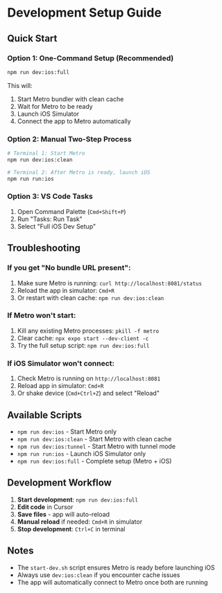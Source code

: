 # Development Setup Guide

## Quick Start

### Option 1: One-Command Setup (Recommended)
```bash
npm run dev:ios:full
```
This will:
1. Start Metro bundler with clean cache
2. Wait for Metro to be ready
3. Launch iOS Simulator
4. Connect the app to Metro automatically

### Option 2: Manual Two-Step Process
```bash
# Terminal 1: Start Metro
npm run dev:ios:clean

# Terminal 2: After Metro is ready, launch iOS
npm run run:ios
```

### Option 3: VS Code Tasks
1. Open Command Palette (`Cmd+Shift+P`)
2. Run "Tasks: Run Task"
3. Select "Full iOS Dev Setup"

## Troubleshooting

### If you get "No bundle URL present":
1. Make sure Metro is running: `curl http://localhost:8081/status`
2. Reload the app in simulator: `Cmd+R`
3. Or restart with clean cache: `npm run dev:ios:clean`

### If Metro won't start:
1. Kill any existing Metro processes: `pkill -f metro`
2. Clear cache: `npx expo start --dev-client -c`
3. Try the full setup script: `npm run dev:ios:full`

### If iOS Simulator won't connect:
1. Check Metro is running on `http://localhost:8081`
2. Reload app in simulator: `Cmd+R`
3. Or shake device (`Cmd+Ctrl+Z`) and select "Reload"

## Available Scripts

- `npm run dev:ios` - Start Metro only
- `npm run dev:ios:clean` - Start Metro with clean cache
- `npm run dev:ios:tunnel` - Start Metro with tunnel mode
- `npm run run:ios` - Launch iOS Simulator only
- `npm run dev:ios:full` - Complete setup (Metro + iOS)

## Development Workflow

1. **Start development**: `npm run dev:ios:full`
2. **Edit code** in Cursor
3. **Save files** - app will auto-reload
4. **Manual reload** if needed: `Cmd+R` in simulator
5. **Stop development**: `Ctrl+C` in terminal

## Notes

- The `start-dev.sh` script ensures Metro is ready before launching iOS
- Always use `dev:ios:clean` if you encounter cache issues
- The app will automatically connect to Metro once both are running
